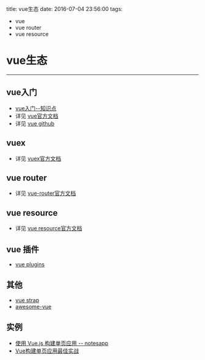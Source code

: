 title: vue生态
date: 2016-07-04 23:56:00
tags:
- vue
- vue router
- vue resource

# vue生态
--------

## vue入门

* [vue入门--知识点](vue入门--知识点.md)
* 详见 [vue官方文档](https://vuejs.org.cn/)
* 详见 [vue github](https://github.com/vuejs)

## vuex

* 详见 [vuex官方文档](http://vuex.vuejs.org/)


## vue router

* 详见 [vue-router官方文档](http://router.vuejs.org/)

## vue resource

* 详见 [vue resource官方文档](https://github.com/vuejs/vue-resource)


## vue 插件

* [vue plugins](http://vuejs.org/guide/plugins.html)

## 其他

* [vue strap](https://github.com/yuche/vue-strap)
* [awesome-vue](https://github.com/vuejs/awesome-vue)


## 实例

* [使用 Vue.js 构建单页应用 -- notesapp](https://segmentfault.com/a/1190000005863691)
* [Vue构建单页应用最佳实战](http://www.imooc.com/article/6991)



